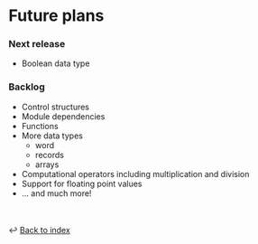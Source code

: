 # Future plans

### Next release
- Boolean data type

### Backlog
- Control structures
- Module dependencies
- Functions
- More data types
  - word 
  - records
  - arrays
- Computational operators including multiplication and division
- Support for floating point values
- ... and much more!

<br /><br />
:leftwards_arrow_with_hook: [Back to index](../index.md)
